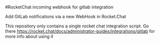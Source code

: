 #RocketChat incoming webhook for gitlab integration

Add GitLab notifications via a new WebHook in Rocket.Chat

This repository only contains a single  rocket chat integration script.
Go there https://rocket.chat/docs/administrator-guides/integrations/gitlab for more info about using it
